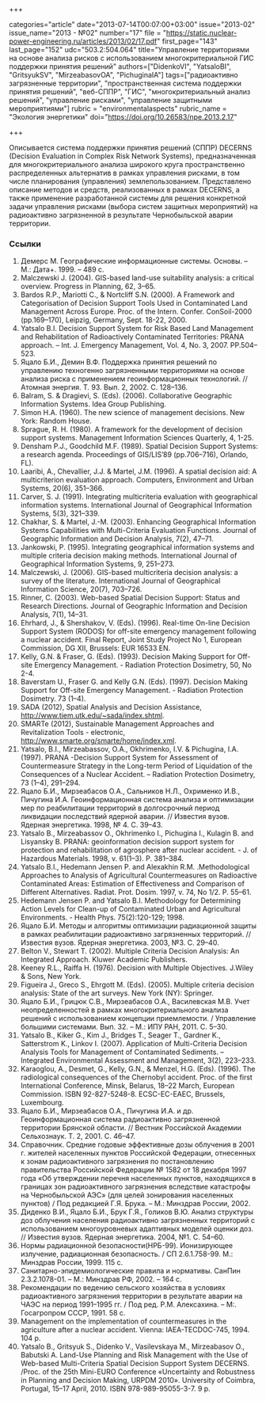 +++

categories="article"
date="2013-07-14T00:07:00+03:00"
issue="2013-02"
issue_name="2013 - №02"
number="17"
file = "https://static.nuclear-power-engineering.ru/articles/2013/02/17.pdf"
first_page="143"
last_page="152"
udc="503.2:504.064"
title="Управление территориями на основе анализа рисков с использованием многокритериальной ГИС поддержки принятия решений"
authors=["DidenkoVI", "YatsaloBI", "GritsyukSV", "MirzeabasovOA", "PichuginaIA"]
tags=["радиоактивно загрязненные территории", "пространственная система поддержки принятия решений", "веб-СППР", "ГИС", "многокритериальный анализ решений", "управление рисками", "управление защитными мероприятиями"]
rubric = "environmentalaspects"
rubric_name = "Экология энергетики"
doi="https://doi.org/10.26583/npe.2013.2.17"

+++

Описывается система поддержки принятия решений (СППР) DECERNS (Decision Evaluation in Complex Risk Network Systems), предназначенная для многокритериального анализа широкого круга пространственно распределенных альтернатив в рамках управления рисками, в том числе планирования (управления) землепользованием. Представлено описание методов и средств, реализованных в рамках DECERNS, а также применение разработанной системы для решения конкретной задачи управления рисками (выбора систем защитных мероприятий) на радиоактивно загрязненной в результате Чернобыльской аварии территории.

### Ссылки

1. Демерс М. Географические информационные системы. Основы. – М.: Дата+. 1999. – 489 с.
2. Malczewski J. (2004). GIS-based land-use suitability analysis: a critical overview. Progress in Planning, 62, 3–65.
3. Bardos R.P., Mariotti C., & Nortcliff S.N. (2000). A Framework and Categorisation of Decision Support Tools Used in Contaminated Land Management Across Europe. Proc. of the Intern. Confer. ConSoil-2000 (pp.169–170), Leipzig, Germany, Sept. 18-22, 2000.
4. Yatsalo B.I. Decision Support System for Risk Based Land Management and Rehabilitation of Radioactively Contaminated Territories: PRANA approach. – Int. J. Emergency Management, Vol. 4, No. 3, 2007. PP.504–523.
5. Яцало Б.И., Демин В.Ф. Поддержка принятия решений по управлению техногенно загрязненными территориями на основе анализа риска с применением геоинформационных технологий. // Атомная энергия. Т. 93. Вып. 2, 2002. С. 128–136.
6. Balram, S. & Dragievi, S. (Eds). (2006). Collaborative Geographic Information Systems. Idea Group Publishing.
7. Simon H.A. (1960). The new science of management decisions. New York: Random House.
8. Sprague, R. H. (1980). A framework for the development of decision support systems. Management Information Sciences Quarterly, 4, 1-25.
9. Densham P.J., Goodchild M.F. (1989). Spatial Decision Support Systems: a research agenda. Proceedings of GIS/LIS’89 (pp.706–716), Orlando, FL).
10. Laaribi, A., Chevallier, J.J. & Martel, J.M. (1996). A spatial decision aid: A multicriterion evaluation approach. Computers, Environment and Urban Systems, 20(6), 351–366.
11. Carver, S. J. (1991). Integrating multicriteria evaluation with geographical information systems. International Journal of Geographical Information Systems, 5(3), 321–339.
12. Chakhar, S. & Martel, J.-M. (2003). Enhancing Geographical Information Systems Capabilities with Multi-Criteria Evaluation Functions. Journal of Geographic Information and Decision Analysis, 7(2), 47–71.
13. Jankowski, P. (1995). Integrating geographical information systems and multiple criteria decision making methods. International Journal of Geographical Information Systems, 9, 251–273.
14. Malczewski, J. (2006). GIS-based multicriteria decision analysis: a survey of the literature. International Journal of Geographical Information Science, 20(7), 703–726.
15. Rinner, C. (2003). Web-based Spatial Decision Support: Status and Research Directions. Journal of Geographic Information and Decision Analysis, 7(1), 14–31.
16. Ehrhard, J., & Shershakov, V. (Eds). (1996). Real-time On-line Decision Support System (RODOS) for off-site emergency management following a nuclear accident. Final Report, Joint Study Project No 1, European Commission, DG XII, Brussels: EUR 16533 EN.
17. Kelly, G.N. & Fraser, G. (Eds). (1993). Decision Making Support for Off-site Emergency Management. - Radiation Protection Dosimetry, 50, No 2-4.
18. Baverstam U., Fraser G. and Kelly G.N. (Eds). (1997). Decision Making Support for Off-site Emergency Management. - Radiation Protection Dosimetry. 73 (1–4).
19. SADA (2012), Spatial Analysis and Decision Assistance, http://www.tiem.utk.edu/~sada/index.shtml.
20. SMARTe (2012), Sustainable Management Approaches and Revitalization Tools - electronic, http://www.smarte.org/smarte/home/index.xml.
21. Yatsalo, B.I., Mirzeabassov, O.A., Okhrimenko, I.V. & Pichugina, I.A. (1997). PRANA -Decision Support System for Assessment of Countermeasure Strategy in the Long-term Period of Liquidation of the Consequences of a Nuclear Accident. – Radiation Protection Dosimetry, 73 (1–4), 291–294.
22. Яцало Б.И., Мирзеабасов О.А., Сальников Н.Л., Охрименко И.В., Пичугина И.А. Геоинформационная система анализа и оптимизации мер по реабилитации территорий в долгосрочный период ликвидации последствий ядерной аварии. // Известия вузов. Ядерная энергетика. 1998, № 4. С. 39–43.
23. Yatsalo B., Mirzeabassov O., Okhrimenko I., Pichugina I., Kulagin B. and Lisyansky B. PRANA: geoinformation decision support system for protection and rehabilitation of agrosphere after nuclear accident. - J. of Hazardous Materials. 1998, v. 61(1–3). P. 381–384.
24. Yatsalo B.I., Hedemann Jensen P. and Alexakhin R.M. .Methodological Approaches to Analysis of Agricultural Countermeasures on Radioactive Contaminated Areas: Estimation of Effectiveness and Comparison of Different Alternatives. Radiat. Prot. Dosim. 1997, v. 74, No 1/2. P. 55–61.
25. Hedemann Jensen P. and Yatsalo B.I. Methodology for Determining Action Levels for Clean-up of Contaminated Urban and Agricultural Environments. - Health Phys. 75(2):120-129; 1998.
26. Яцало Б.И. Методы и алгоритмы оптимизации радиационной защиты в рамках реабилитации радиоактивно загрязненных территорий. // Известия вузов. Ядерная энергетика. 2003, №3. C. 29–40.
27. Belton V., Stewart T. (2002). Multiple Criteria Decision Analysis: An Integrated Approach. Kluwer Academic Publishers.
28. Keeney R.L., Raiffa H. (1976). Decision with Multiple Objectives. J.Wiley & Sons, New York.
29. Figueira J., Greco S., Ehrgott M. (Eds). (2005). Multiple criteria decision analysis: State of the art surveys. New York (NY): Springer.
30. Яцало Б.И., Грицюк С.В., Мирзеабасов О.А., Василевская М.В. Учет неопределенностей в рамках многокритериального анализа решений с использованием концепции приемлемости. / Управление большими системами. Вып. 32. – М.: ИПУ РАН, 2011. С. 5–30.
31. Yatsalo B., Kiker G., Kim J., Bridges T., Seager T., Gardner K., Satterstrom K., Linkov I. (2007). Application of Multi-Criteria Decision Analysis Tools for Management of Contaminated Sediments. – Integrated Environmental Assessment and Management, 3(2), 223–233.
32. Karaoglou, A., Desmet, G., Kelly, G.N., & Menzel, H.G. (Eds). (1996). The radiological consequences of the Chernobyl accident. Proc. of the first International Conference, Minsk, Belarus, 18–22 March, European Commission. ISBN 92-827-5248-8. ECSC-EC-EAEC, Brussels, Luxembourg.
33. Яцало Б.И., Мирзеабасов О.А., Пичугина И.А. и др. Геоинформационная система радиоактивно загрязненной территории Брянской области. // Вестник Российской Академии Сельхознаук. Т. 2, 2001. С. 46–47.
34. Справочник. Средние годовые эффективные дозы облучения в 2001 г. жителей населенных пунктов Российской Федерации, отнесенных к зонам радиоактивного загрязнения по постановлению правительства Российской Федерации № 1582 от 18 декабря 1997 года «Об утверждении перечня населенных пунктов, находящихся в границах зон радиоактивного загрязнения вследствие катастрофы на Чернобыльской АЭС» (для целей зонирования населенных пунктов) / Под редакцией Г.Я. Брука. – М.: Минздрав России, 2002.
35. Диденко В.И., Яцало Б.И., Брук Г.Я., Голиков В.Ю. Анализ структуры доз облучения населения радиоактивно загрязненных территорий с использованием многоуровневых адаптивных моделей оценки доз. // Известия вузов. Ядерная энергетика. 2004, №1. C. 54–60.
36. Нормы радиационной безопасности(НРБ-99). Ионизирующее излучение, радиационная безопасность. / СП 2.6.1.758-99. М.: Минздрав России, 1999. 115 с.
37. Санитарно-эпидемиологические правила и нормативы. СанПин 2.3.2.1078-01. – М.: Минздрав РФ, 2002. – 164 с.
38. Рекомендации по ведению сельского хозяйства в условиях радиоактивного загрязнения территории в результате аварии на ЧАЭС на период 1991–1995 гг. / Под ред. Р.М. Алексахина. – М:. Госагропром СССР, 1991. 58 с.
39. Management on the implementation of countermeasures in the agriculture after a nuclear accident. Vienna: IAEA-TECDOC-745, 1994. 104 p.
40. Yatsalo B., Gritsyuk S., Didenko V., Vasilevskaya M., Mirzeabasov O., Babutski A. Land-Use Planning and Risk Management with the Use of Web-based Multi-Criteria Spatial Decision Support System DECERNS. /Proc. of the 25th Mini-EURO Conference «Uncertainty and Robustness in Planning and Decision Making, URPDM 2010». University of Coimbra, Portugal, 15–17 April, 2010. ISBN 978-989-95055-3-7. 9 p.
